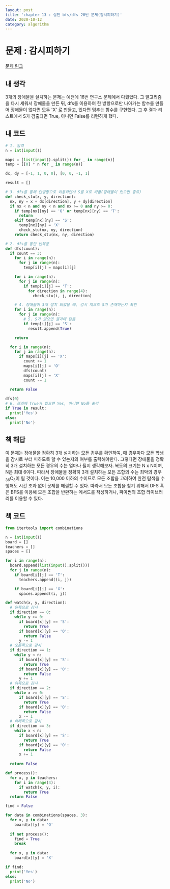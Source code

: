 ```yaml
---
layout: post
title: 'chapter 13 : 실전 bfs/dfs 20번 문제(감시피하기)'
date: 2020-10-12
category: algorithm
---
```


# 문제 : 감시피하기
[문제 링크](https://www.acmicpc.net/problem/18428)

## 내 생각
3개의 장애물을 설치하는 문제는 예전에 16번 연구소 문제에서 다뤘었다. 그 알고리즘을 다시 세워서 장애물을 만든 뒤, dfs를 이용하여 한 방향으로만 나아가는 함수를 만들어 장애물이 없다면 모두 'X' 로 만들고, 있다면 멈추는 함수를 구현했다. 그 후 결과 리스트에서 S가 검출되면 True, 아니면 False를 리턴하게 했다.

## 내 코드
```python
# 1. 입력
n = int(input())

maps = [list(input().split()) for _ in range(n)]
temp = [[0] * n for _ in range(n)]

dx, dy = [-1, 1, 0, 0], [0, 0, -1, 1]

result = []

# 3. dfs를 통해 단방향으로 이동하면서 S를 X로 바꿈(장애물이 있으면 종료)
def check_stu(x, y, direction):
  nx, ny = x + dx[direction], y + dy[direction]
  if nx < n and ny < n and nx >= 0 and ny >= 0:
    if temp[nx][ny] == 'O' or temp[nx][ny] == 'T':
      return
    elif temp[nx][ny] == 'S':
      temp[nx][ny] = 'X'
      check_stu(nx, ny, direction)
    return check_stu(nx, ny, direction)

# 2. dfs를 통한 반복문
def dfs(count):
  if count == 3:
    for i in range(n):
      for j in range(n):
        temp[i][j] = maps[i][j]

    for i in range(n):
      for j in range(n):
        if temp[i][j] == 'T':
          for direction in range(4):
            check_stu(i, j, direction)

    # 4. 장애물이 3개 설치 되었을 때, 감시 체크후 S가 존재하는지 확인
    for i in range(n):
      for j in range(n):
        # 5. S가 있으면 결과에 담음
        if temp[i][j] == 'S':
          result.append(True)

    return 

  for i in range(n):
    for j in range(n):
      if maps[i][j] == 'X':
        count += 1
        maps[i][j] = 'O'
        dfs(count)
        maps[i][j] = 'X'
        count -= 1
  
  return False

dfs(0)
# 6. 결과에 True가 있으면 Yes, 아니면 No를 출력
if True in result:
  print('Yes')
else:
  print('No')
```
## 책 해답
이 문제는 장애물을 정확히 3개 설치하는 모든 경우를 확인하여, 매 경우마다 모든 학생을 감시로 부터 피하도록 할 수 있는지의 여부를 출력해야한다. 그렇다면 장애물을 정확히 3개 설치하는 모든 경우의 수는 얼마나 될지 생각해보자. 복도의 크기는 N x N이며, N은 최대 6이다. 따라서 장애물을 정확히 3개 설치하는 모든 조합의 수는 최악의 경우 <sub>36</sub>C<sub>3</sub>이 될 것이다. 이는 10,000 이하의 수이므로 모든 조합을 고려하여 완전 탐색을 수행해도 시간 초과 없이 문제를 해결할 수 있다. 따라서 모든 조합을 찾기 위해서 DFS 혹은 BFS를 이용해 모든 조합을 반환하는 메서드를 작성하거나, 파이썬의 조합 라이브러리를 이용할 수 있다.

## 책 코드
```python
from itertools import combinations

n = int(input())
board = []
teachers = []
spaces = []

for i in range(n):
  board.append(list(input().split()))
  for j in range(n):
    if board[i][j] == 'T':
      teachers.append((i, j))

    if board[i][j] == 'X':
      spaces.append((i, j))

def watch(x, y, direction):
  # 왼쪽으로 감시
  if direction == 0:
    while y >= 0:
      if board[x][y] == 'S':
        return True
      if board[x][y] == 'O':
        return False
      y -= 1
  # 오른쪽으로 감시
  if direction == 1:
    while y < n:
      if board[x][y] == 'S':
        return True
      if board[x][y] == 'O':
        return False
      y += 1
  # 위쪽으로 감시
  if direction == 2:
    while x >= 0:
      if board[x][y] == 'S':
        return True
      if board[x][y] == 'O':
        return False
      x -= 1
  # 아래쪽으로 감시
  if direction == 3:
    while x < n:
      if board[x][y] == 'S':
        return True
      if board[x][y] == 'O':
        return False
      x += 1
  
  return False

def process():
  for x, y in teachers:
    for i in range(4):
      if watch(x, y, i):
        return True
  return False

find = False

for data in combinations(spaces, 3):
  for x, y in data:
    board[x][y] = 'O'
  
  if not process():
    find = True
    break
  
  for x, y in data:
    board[x][y] = 'X'

if find:
  print('Yes')
else:
  print('No')
```
